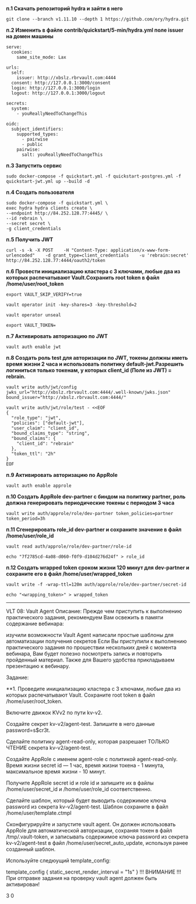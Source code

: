 **п.1 Скачать репозиторий hydra и зайти в него**

`git clone --branch v1.11.10 --depth 1 https://github.com/ory/hydra.git`

**п.2 Изменить в файле contrib/quickstart/5-min/hydra.yml поле issuer на домен машины**

```
serve:
  cookies:
    same_site_mode: Lax

urls:
  self:
    issuer: http://xbslz.rbrvault.com:4444
  consent: http://127.0.0.1:3000/consent
  login: http://127.0.0.1:3000/login
  logout: http://127.0.0.1:3000/logout

secrets:
  system:
    - youReallyNeedToChangeThis

oidc:
  subject_identifiers:
    supported_types:
      - pairwise
      - public
    pairwise:
      salt: youReallyNeedToChangeThis
```

**п.3 Запустить сервис**

`sudo docker-compose -f quickstart.yml -f quickstart-postgres.yml -f quickstart-jwt.yml up --build -d`


**п.4 Создать пользователя**

```
sudo docker-compose -f quickstart.yml \
exec hydra hydra clients create \
--endpoint http://84.252.128.77:4445/ \
--id rebrain \
--secret secret \
-g client_credentials
```

**п.5 Получить JWT**

```
curl -s -k -X POST    -H "Content-Type: application/x-www-form-urlencoded"    -d grant_type=client_credentials    -u 'rebrain:secret'    http://84.252.128.77:4444/oauth2/token
```

**п.6 Провести инициализацию кластера с 3 ключами, любые два из которых распечатывают Vault.Сохранить root token в файл /home/user/root_token**

`export VAULT_SKIP_VERIFY=true`

`vault operator init -key-shares=3 -key-threshold=2`

`vault operator unseal`

`export VAULT_TOKEN=`

**п.7 Активировать авторизацию по JWT**

`vault auth enable jwt`

**п.8 Создать роль test для авторизации по JWT, токены должны иметь время жизни 2 часа и использовать политику default-jwt.Разрешить логиниться только токенам, у которых client_id (Поле из JWT) = rebrain.**

`vault write auth/jwt/config jwks_url="http://xbslz.rbrvault.com:4444/.well-known/jwks.json" bound_issuer="http://xbslz.rbrvault.com:4444/"`

```
vault write auth/jwt/role/test - <<EOF
{
  "role_type": "jwt",
  "policies": ["default-jwt"],
  "user_claim": "client_id",
  "bound_claims_type": "string",
  "bound_claims": {
    "client_id": "rebrain"
  },
  "token_ttl": "2h"
}
EOF
```

**п.9 Активировать авторизацию по AppRole**

`vault auth enable approle`

**п.10 Создать AppRole dev-partner с биндом на политику partner, роль должна генерировать периодические токены с периодом 3 часа**

`vault write auth/approle/role/dev-partner token_policies=partner token_period=3h`

**п.11 Сгенерировать role_id dev-partner и сохраните значение в файл /home/user/role_id**

`vault read auth/approle/role/dev-partner/role-id`

`echo "7f2785cd-4a08-d060-f0f9-d104d276d24f" > role_id`

**п.12 Создать wrapped token сроком жизни 120 минут для dev-partner и сохраните его в файл /home/user/wrapped_token**

`vault write -f -wrap-ttl=120m auth/approle/role/dev-partner/secret-id`

`echo "<wrapping_token>" > wrapped_token`

---

VLT 08: Vault Agent
Описание:
Прежде чем приступить к выполнению практического задания, рекомендуем Вам освежить в памяти содержание вебинара:

изучили возможности Vault Agent
написали простые шаблоны для автоматизации получения секретов
Если Вы приступили к выполнению практического задания по прошествии нескольких дней с момента вебинара, Вам будет полезно посмотреть запись и повторить пройденный материал. Также для Вашего удобства прикладываем презентацию к вебинару.

Задание:

**1. Проведите инициализацию кластера с 3 ключами, любые два из которых распечатывают Vault. Сохраните root token в файл /home/user/root_token.

Включите движок KVv2 по пути kv-v2.

Создайте секрет kv-v2/agent-test. Запишите в него данные password=s$cr3t.

Сделайте политику agent-read-only, которая разрешает ТОЛЬКО ЧТЕНИЕ секрета kv-v2/agent-test.

Создайте AppRole с именем agent-role c политикой agent-read-only. Время жизни secret id — 1 час, время жизни токена - 1 минута, максимальное время жизни - 10 минут.

Получите AppRole secret id и role id и запишите их в файлы /home/user/secret_id и /home/user/role_id соответственно.

Сделайте шаблон, который будет выводить содержимое ключа password из секрета kv-v2/agent-test. Шаблон сохраните в файл /home/user/template.ctmpl

Сконфигурируйте и запустите vault agent. Он должен использовать AppRole для автоматической авторизации, сохраняя токен в файл /tmp/.vault-token, и записывать содержимое ключа password из секрета kv-v2/agent-test в файл /home/user/secret_auto_update, используя ранее созданный шаблон.

Используйте следюущий template_config:

template_config {
  static_secret_render_interval = "1s"
}
!!! ВНИМАНИЕ !!! При отправке задания на проверку vault agent должен быть активирован!

3
0